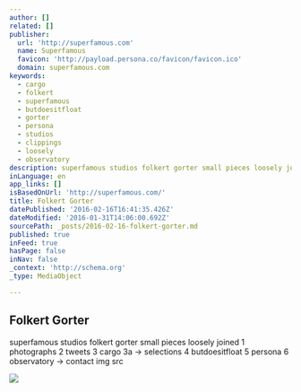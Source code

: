 ```yaml
---
author: []
related: []
publisher:
  url: 'http://superfamous.com'
  name: Superfamous
  favicon: 'http://payload.persona.co/favicon/favicon.ico'
  domain: superfamous.com
keywords:
  - cargo
  - folkert
  - superfamous
  - butdoesitfloat
  - gorter
  - persona
  - studios
  - clippings
  - loosely
  - observatory
description: superfamous studios folkert gorter small pieces loosely joined 1 photographs 2 tweets 3 cargo 3a → selections 4 butdoesitfloat 5 persona 6 observatory → contact img src
inLanguage: en
app_links: []
isBasedOnUrl: 'http://superfamous.com/'
title: Folkert Gorter
datePublished: '2016-02-16T16:41:35.426Z'
dateModified: '2016-01-31T14:06:00.692Z'
sourcePath: _posts/2016-02-16-folkert-gorter.md
published: true
inFeed: true
hasPage: false
inNav: false
_context: 'http://schema.org'
_type: MediaObject

---
```

<article style=""><h1>Folkert Gorter</h1><p>superfamous studios folkert gorter small pieces loosely joined 1 photographs 2 tweets 3 cargo 3a → selections 4 butdoesitfloat 5 persona 6 observatory → contact img src</p><img src="http://transit1.persona.co/1/0/33/headerimg/profile_1444174151.jpg" /></article>